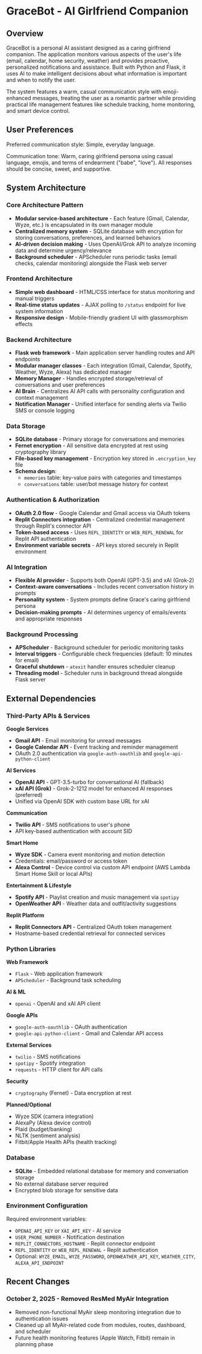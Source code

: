 # GraceBot - AI Girlfriend Companion

## Overview

GraceBot is a personal AI assistant designed as a caring girlfriend companion. The application monitors various aspects of the user's life (email, calendar, home security, weather) and provides proactive, personalized notifications and assistance. Built with Python and Flask, it uses AI to make intelligent decisions about what information is important and when to notify the user.

The system features a warm, casual communication style with emoji-enhanced messages, treating the user as a romantic partner while providing practical life management features like schedule tracking, home monitoring, and smart device control.

## User Preferences

Preferred communication style: Simple, everyday language.

Communication tone: Warm, caring girlfriend persona using casual language, emojis, and terms of endearment ("babe", "love"). All responses should be concise, sweet, and supportive.

## System Architecture

### Core Architecture Pattern
- **Modular service-based architecture** - Each feature (Gmail, Calendar, Wyze, etc.) is encapsulated in its own manager module
- **Centralized memory system** - SQLite database with encryption for storing conversations, preferences, and learned behaviors
- **AI-driven decision making** - Uses OpenAI/Grok API to analyze incoming data and determine urgency/relevance
- **Background scheduler** - APScheduler runs periodic tasks (email checks, calendar monitoring) alongside the Flask web server

### Frontend Architecture
- **Simple web dashboard** - HTML/CSS interface for status monitoring and manual triggers
- **Real-time status updates** - AJAX polling to `/status` endpoint for live system information
- **Responsive design** - Mobile-friendly gradient UI with glassmorphism effects

### Backend Architecture
- **Flask web framework** - Main application server handling routes and API endpoints
- **Modular manager classes** - Each integration (Gmail, Calendar, Spotify, Weather, Wyze, Alexa) has dedicated manager
- **Memory Manager** - Handles encrypted storage/retrieval of conversations and user preferences
- **AI Brain** - Centralizes AI API calls with personality configuration and context management
- **Notification Manager** - Unified interface for sending alerts via Twilio SMS or console logging

### Data Storage
- **SQLite database** - Primary storage for conversations and memories
- **Fernet encryption** - All sensitive data encrypted at rest using cryptography library
- **File-based key management** - Encryption key stored in `.encryption_key` file
- **Schema design**: 
  - `memories` table: key-value pairs with categories and timestamps
  - `conversations` table: user/bot message history for context

### Authentication & Authorization
- **OAuth 2.0 flow** - Google Calendar and Gmail access via OAuth tokens
- **Replit Connectors integration** - Centralized credential management through Replit's connector API
- **Token-based access** - Uses `REPL_IDENTITY` or `WEB_REPL_RENEWAL` for Replit API authentication
- **Environment variable secrets** - API keys stored securely in Replit environment

### AI Integration
- **Flexible AI provider** - Supports both OpenAI (GPT-3.5) and xAI (Grok-2)
- **Context-aware conversations** - Includes recent conversation history in prompts
- **Personality system** - System prompts define Grace's caring girlfriend persona
- **Decision-making prompts** - AI determines urgency of emails/events and appropriate responses

### Background Processing
- **APScheduler** - Background scheduler for periodic monitoring tasks
- **Interval triggers** - Configurable check frequencies (default: 10 minutes for email)
- **Graceful shutdown** - `atexit` handler ensures scheduler cleanup
- **Threading model** - Scheduler runs in background thread alongside Flask server

## External Dependencies

### Third-Party APIs & Services

**Google Services**
- **Gmail API** - Email monitoring for unread messages
- **Google Calendar API** - Event tracking and reminder management
- OAuth 2.0 authentication via `google-auth-oauthlib` and `google-api-python-client`

**AI Services**
- **OpenAI API** - GPT-3.5-turbo for conversational AI (fallback)
- **xAI API (Grok)** - Grok-2-1212 model for enhanced AI responses (preferred)
- Unified via OpenAI SDK with custom base URL for xAI

**Communication**
- **Twilio API** - SMS notifications to user's phone
- API key-based authentication with account SID

**Smart Home**
- **Wyze SDK** - Camera event monitoring and motion detection
- Credentials: email/password or access token
- **Alexa Control** - Device control via custom API endpoint (AWS Lambda Smart Home Skill or local APIs)

**Entertainment & Lifestyle**
- **Spotify API** - Playlist creation and music management via `spotipy`
- **OpenWeather API** - Weather data and outfit/activity suggestions

**Replit Platform**
- **Replit Connectors API** - Centralized OAuth token management
- Hostname-based credential retrieval for connected services

### Python Libraries

**Web Framework**
- `Flask` - Web application framework
- `APScheduler` - Background task scheduling

**AI & ML**
- `openai` - OpenAI and xAI API client

**Google APIs**
- `google-auth-oauthlib` - OAuth authentication
- `google-api-python-client` - Gmail and Calendar API access

**External Services**
- `twilio` - SMS notifications
- `spotipy` - Spotify integration
- `requests` - HTTP client for API calls

**Security**
- `cryptography` (Fernet) - Data encryption at rest

**Planned/Optional**
- Wyze SDK (camera integration)
- AlexaPy (Alexa device control)
- Plaid (budget/banking)
- NLTK (sentiment analysis)
- Fitbit/Apple Health APIs (health tracking)

### Database
- **SQLite** - Embedded relational database for memory and conversation storage
- No external database server required
- Encrypted blob storage for sensitive data

### Environment Configuration
Required environment variables:
- `OPENAI_API_KEY` or `XAI_API_KEY` - AI service
- `USER_PHONE_NUMBER` - Notification destination
- `REPLIT_CONNECTORS_HOSTNAME` - Replit connector endpoint
- `REPL_IDENTITY` or `WEB_REPL_RENEWAL` - Replit authentication
- Optional: `WYZE_EMAIL`, `WYZE_PASSWORD`, `OPENWEATHER_API_KEY`, `WEATHER_CITY`, `ALEXA_API_ENDPOINT`

## Recent Changes

### October 2, 2025 - Removed ResMed MyAir Integration
- Removed non-functional MyAir sleep monitoring integration due to authentication issues
- Cleaned up all MyAir-related code from modules, routes, dashboard, and scheduler
- Future health monitoring features (Apple Watch, Fitbit) remain in planning phase